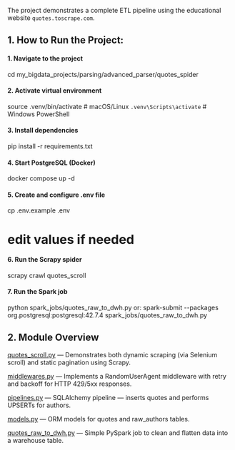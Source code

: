 The project demonstrates a complete ETL pipeline using the educational website `quotes.toscrape.com`.

## 1. How to Run the Project:

#### 1. Navigate to the project
cd my_bigdata_projects/parsing/advanced_parser/quotes_spider

#### 2. Activate virtual environment
source .venv/bin/activate     # macOS/Linux
`.venv\Scripts\activate`      # Windows PowerShell

#### 3. Install dependencies
pip install -r requirements.txt

#### 4. Start PostgreSQL (Docker)
docker compose up -d

#### 5. Create and configure .env file
cp .env.example .env
# edit values if needed

#### 6. Run the Scrapy spider
scrapy crawl quotes_scroll

#### 7. Run the Spark job
python spark_jobs/quotes_raw_to_dwh.py
or:
spark-submit --packages org.postgresql:postgresql:42.7.4 spark_jobs/quotes_raw_to_dwh.py


## 2. Module Overview

[quotes_scroll.py](quotes_spider/quotesproj/spiders/quotes_scroll.py) — Demonstrates both dynamic scraping (via Selenium scroll) and static pagination using Scrapy.

[middlewares.py](quotes_spider/quotesproj/middlewares.py) — Implements a RandomUserAgent middleware with retry and backoff for HTTP 429/5xx responses.

[pipelines.py](quotes_spider/quotesproj/pipelines.py) — SQLAlchemy pipeline — inserts quotes and performs UPSERTs for authors.

[models.py](quotes_spider/quotesproj/models.py) — ORM models for quotes and raw_authors tables.

[quotes_raw_to_dwh.py](quotes_spider/spark_jobs/quotes_raw_to_dwh.py) — Simple PySpark job to clean and flatten data into a warehouse table.









